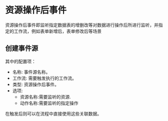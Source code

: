 # 资源操作后事件

资源操作后事件即监听指定数据表的增删改等对数据进行操作后所进行监听，并指定的工作流，例如表单新增后，表单修改后等场景

## 创建事件源

其中的配置项：

- 名称: 事件源名称。
- 工作流: 需要触发执行的工作流。
- 类型: 资源操作后事件。
- 选项: 
    - 资源名称:需要监听的资源.
    - 动作名称:需要监听的指定操作


在触发后则可以在流程中直接使用这些关联数据。